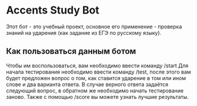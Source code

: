 # Accents Study Bot
Этот бот - это учебный проект, основное его применение - проверка знаний на ударения (как задание из ЕГЭ по русскому языку).
## Как пользоваться данным ботом
Чтобы им воспользоваться, вам необходимо ввести команду /start
Для начала тестирования необходимо ввести команду /test, после этого вам будет предложен вопрос о том, как ставится ударение в том или ином слове и два варианта ответа.
В случае верного ответа задаётся следующий вопрос, в обратном же необходимо начать тестирование заново.
Также с помощью /score вы можете узнать лучшие результаты.
